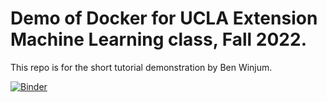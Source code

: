 # Demo of Docker for UCLA Extension Machine Learning class, Fall 2022.

This repo is for the short tutorial demonstration by Ben Winjum.

[![Binder](https://mybinder.org/badge_logo.svg)](https://mybinder.org/v2/gh/benjum/UCLAX-22F-ML-Docker/HEAD)
